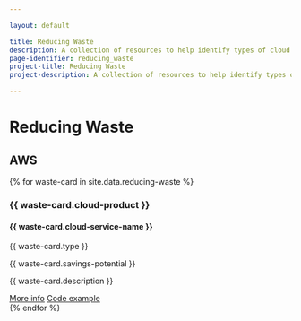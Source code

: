```yaml
---

layout: default

title: Reducing Waste
description: A collection of resources to help identify types of cloud cost waste by service provider, including links to additional tools.
page-identifier: reducing_waste
project-title: Reducing Waste
project-description: A collection of resources to help identify types of cloud cost waste by service provider, including links to additional tools.

---
```


# Reducing Waste

<h2>AWS</h2>

<div class="flex flex-wrap items-stretch mt-6 mb-10">
{% for waste-card in site.data.reducing-waste %}
	<div class="md:w-2/6 p-3 flex items-stretch">
	  <div data-url="{{ waste-card.url }}" class="w-full bg-gray-100 rounded-lg px-6 py-8 border-solid border-gray-100 border hover:border-green-500 transition-colors duration-200 shadow-sm cursor-pointer">
	    <h3 class="my-4 mt-0 text-lg font-normal text-gray-900 tracking-tight">{{ waste-card.cloud-product }}</h3>
        <h4 class="my-4 mt-0 text-lg font-normal text-gray-900 tracking-tight">{{ waste-card.cloud-service-name }}</h3>
            <p>{{ waste-card.type }}</p>
            <p>{{ waste-card.savings-potential }}</p>
            <p>{{ waste-card.description }}</p>
        <a class="inline-flex justify-center py-2 px-2 border shadow-sm text-sm font-medium rounded-sm text-white bg-green-500 font-normal leading-none" href="{{ waste-card.info-url }}">More info</a>
        <a class="inline-flex justify-center py-2 px-2 border shadow-sm text-sm font-medium rounded-sm text-white bg-green-500 font-normal leading-none" href="{{ waste-card.info-url }}">Code example</a>
	    </div>
	</div>
{% endfor %}
</div>